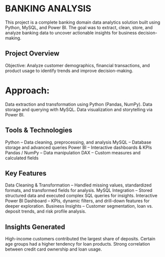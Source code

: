 # BANKING ANALYSIS 
This project is a complete banking domain data analytics solution built using Python, MySQL, and Power BI. The goal was to extract, clean, store, and analyze banking data to uncover actionable insights for business decision-making.
## Project Overview
Objective: Analyze customer demographics, financial transactions, and product usage to identify trends and improve decision-making.
# Approach:
Data extraction and transformation using Python (Pandas, NumPy).
Data storage and querying with MySQL.
Data visualization and storytelling via Power BI.

## Tools & Technologies
Python – Data cleaning, preprocessing, and analysis
MySQL – Database storage and advanced queries
Power BI – Interactive dashboards & KPIs
Pandas / NumPy – Data manipulation
DAX – Custom measures and calculated fields

## Key Features
Data Cleaning & Transformation – Handled missing values, standardized formats, and transformed fields for analysis.
MySQL Integration – Stored structured data and executed complex SQL queries for insights.
Interactive Power BI Dashboard – KPIs, dynamic filters, and drill-down features for deeper exploration.
Business Insights – Customer segmentation, loan vs. deposit trends, and risk profile analysis.

## Insights Generated
High-income customers contributed the largest share of deposits.
Certain age groups had a higher tendency for loan products.
Strong correlation between credit card ownership and loan usage.


